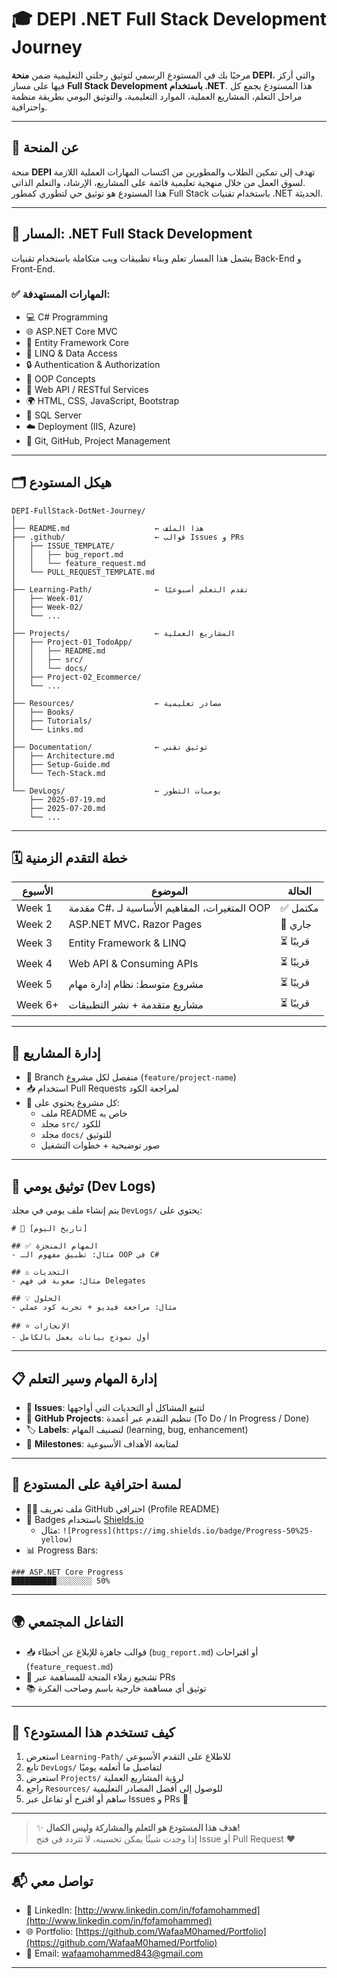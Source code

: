 
# 🎓 DEPI .NET Full Stack Development Journey

مرحبًا بك في المستودع الرسمي لتوثيق رحلتي التعليمية ضمن **منحة DEPI**، والتي أركز فيها على مسار **Full Stack Development باستخدام .NET**. هذا المستودع يجمع كل مراحل التعلم، المشاريع العملية، الموارد التعليمية، والتوثيق اليومي بطريقة منظمة واحترافية.

---

## 📌 عن المنحة

منحة **DEPI** تهدف إلى تمكين الطلاب والمطورين من اكتساب المهارات العملية اللازمة لسوق العمل من خلال منهجية تعليمية قائمة على المشاريع، الإرشاد، والتعلم الذاتي.  
هذا المستودع هو توثيق حي لتطوري كمطور Full Stack باستخدام تقنيات .NET الحديثة.

---

## 🧭 المسار: .NET Full Stack Development

يشمل هذا المسار تعلم وبناء تطبيقات ويب متكاملة باستخدام تقنيات Back-End و Front-End.

### ✅ المهارات المستهدفة:

- 💻 C# Programming  
- 🌐 ASP.NET Core MVC  
- 🧱 Entity Framework Core  
- 🔗 LINQ & Data Access  
- 🔒 Authentication & Authorization  
- 🧠 OOP Concepts  
- 📡 Web API / RESTful Services  
- 🌍 HTML, CSS, JavaScript, Bootstrap  
- 🧮 SQL Server  
- ☁️ Deployment (IIS, Azure)  
- 🧰 Git, GitHub, Project Management  

---

## 🗂️ هيكل المستودع

```
DEPI-FullStack-DotNet-Journey/
│
├── README.md                   ← هذا الملف
├── .github/                    ← قوالب Issues و PRs
│   ├── ISSUE_TEMPLATE/
│   │   ├── bug_report.md
│   │   └── feature_request.md
│   └── PULL_REQUEST_TEMPLATE.md
│
├── Learning-Path/              ← تقدم التعلم أسبوعيًا
│   ├── Week-01/
│   ├── Week-02/
│   └── ...
│
├── Projects/                   ← المشاريع العملية
│   ├── Project-01_TodoApp/
│   │   ├── README.md
│   │   ├── src/
│   │   └── docs/
│   ├── Project-02_Ecommerce/
│   └── ...
│
├── Resources/                  ← مصادر تعليمية
│   ├── Books/
│   ├── Tutorials/
│   └── Links.md
│
├── Documentation/              ← توثيق تقني
│   ├── Architecture.md
│   ├── Setup-Guide.md
│   └── Tech-Stack.md
│
└── DevLogs/                    ← يوميات التطور
    ├── 2025-07-19.md
    ├── 2025-07-20.md
    └── ...
```

---

## 🗓️ خطة التقدم الزمنية

| الأسبوع | الموضوع                                      | الحالة    |
|---------|-----------------------------------------------|------------|
| Week 1  | مقدمة C#، المتغيرات، المفاهيم الأساسية لـ OOP | ✅ مكتمل   |
| Week 2  | ASP.NET MVC، Razor Pages                      | 🔄 جاري     |
| Week 3  | Entity Framework & LINQ                       | ⏳ قريبًا   |
| Week 4  | Web API & Consuming APIs                      | ⏳ قريبًا   |
| Week 5  | مشروع متوسط: نظام إدارة مهام                 | ⏳ قريبًا   |
| Week 6+ | مشاريع متقدمة + نشر التطبيقات                | ⏳ قريبًا   |

---

## 🧪 إدارة المشاريع

- 🔀 Branch منفصل لكل مشروع (`feature/project-name`)  
- 📥 استخدام Pull Requests لمراجعة الكود  
- 📄 كل مشروع يحتوي على:  
  - ملف README خاص به  
  - مجلد `src/` للكود  
  - مجلد `docs/` للتوثيق  
  - صور توضيحية + خطوات التشغيل  

---

## 📝 توثيق يومي (Dev Logs)

يتم إنشاء ملف يومي في مجلد `DevLogs/` يحتوي على:

```
# 📅 [تاريخ اليوم]

## ✅ المهام المنجزة
- مثال: تطبيق مفهوم الـ OOP في C#

## ⚠️ التحديات
- مثال: صعوبة في فهم Delegates

## 💡 الحلول
- مثال: مراجعة فيديو + تجربة كود عملي

## ⭐ الإنجازات
- أول نموذج بيانات يعمل بالكامل
```

---

## 📋 إدارة المهام وسير التعلم

- 🔧 **Issues**: لتتبع المشاكل أو التحديات التي أواجهها  
- 📁 **GitHub Projects**: تنظيم التقدم عبر أعمدة (To Do / In Progress / Done)  
- 🏷️ **Labels**: لتصنيف المهام (learning, bug, enhancement)  
- 📆 **Milestones**: لمتابعة الأهداف الأسبوعية  

---

## 🎨 لمسة احترافية على المستودع

- 🧑‍💻 ملف تعريف GitHub احترافي (Profile README)  
- 🏅 Badges باستخدام [Shields.io](https://shields.io)  
  - مثال: `![Progress](https://img.shields.io/badge/Progress-50%25-yellow)`  
- 📊 Progress Bars:
```
### ASP.NET Core Progress
██████████░░░░░░░░ 50%
```

---

## 🌍 التفاعل المجتمعي

- 📥 قوالب جاهزة للإبلاغ عن أخطاء (`bug_report.md`) أو اقتراحات (`feature_request.md`)  
- 🙌 تشجيع زملاء المنحة للمساهمة عبر PRs  
- 📚 توثيق أي مساهمة خارجية باسم وصاحب الفكرة  

---

## 📣 كيف تستخدم هذا المستودع؟

1. استعرض `Learning-Path/` للاطلاع على التقدم الأسبوعي  
2. تابع `DevLogs/` لتفاصيل ما أتعلمه يوميًا  
3. استعرض `Projects/` لرؤية المشاريع العملية  
4. راجع `Resources/` للوصول إلى أفضل المصادر التعليمية  
5. ساهم أو اقترح أو تفاعل عبر Issues و PRs 🙌  

---

> ✨ **هدف هذا المستودع هو التعلم والمشاركة وليس الكمال!**  
> إذا وجدت شيئًا يمكن تحسينه، لا تتردد في فتح Issue أو Pull Request ❤️

---

## 📬 تواصل معي

- 💼 LinkedIn: [http://www.linkedin.com/in/fofamohammed](http://www.linkedin.com/in/fofamohammed)  
- 🌐 Portfolio: [https://github.com/WafaaM0hamed/Portfolio](https://github.com/WafaaM0hamed/Portfolio)  
- 📧 Email: [wafaamohammed843@gmail.com](mailto:wafaamohammed843@gmail.com)

---
